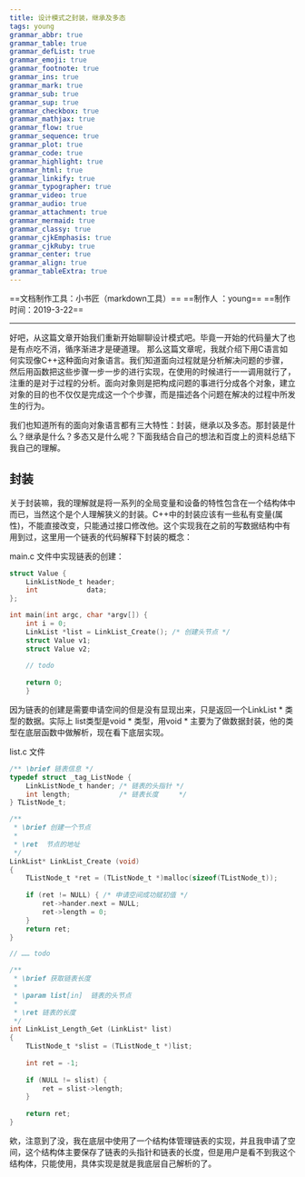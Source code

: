 ```yaml
---
title: 设计模式之封装，继承及多态
tags: young
grammar_abbr: true
grammar_table: true
grammar_defList: true
grammar_emoji: true
grammar_footnote: true
grammar_ins: true
grammar_mark: true
grammar_sub: true
grammar_sup: true
grammar_checkbox: true
grammar_mathjax: true
grammar_flow: true
grammar_sequence: true
grammar_plot: true
grammar_code: true
grammar_highlight: true
grammar_html: true
grammar_linkify: true
grammar_typographer: true
grammar_video: true
grammar_audio: true
grammar_attachment: true
grammar_mermaid: true
grammar_classy: true
grammar_cjkEmphasis: true
grammar_cjkRuby: true
grammar_center: true
grammar_align: true
grammar_tableExtra: true
---
```

==文档制作工具：小书匠（markdown工具）==
==制作人     ：young==
==制作时间：2019-3-22==


----------

好吧，从这篇文章开始我们重新开始聊聊设计模式吧。毕竟一开始的代码量大了也是有点吃不消，循序渐进才是硬道理。
那么这篇文章呢，我就介绍下用C语言如何实现像C++这种面向对象语言。我们知道面向过程就是分析解决问题的步骤，然后用函数把这些步骤一步一步的进行实现，在使用的时候进行一一调用就行了，注重的是对于过程的分析。面向对象则是把构成问题的事进行分成各个对象，建立对象的目的也不仅仅是完成这一个个步骤，而是描述各个问题在解决的过程中所发生的行为。

我们也知道所有的面向对象语言都有三大特性：封装，继承以及多态。那封装是什么？继承是什么？多态又是什么呢？下面我结合自己的想法和百度上的资料总结下我自己的理解。

## 封装

关于封装嘛，我的理解就是将一系列的全局变量和设备的特性包含在一个结构体中而已，当然这个是个人理解狭义的封装。C++中的封装应该有一些私有变量(属性)，不能直接改变，只能通过接口修改他。这个实现我在之前的写数据结构中有用到过，这里用一个链表的代码解释下封装的概念：

main.c 文件中实现链表的创建：

``` c
struct Value {
	LinkListNode_t header;
	int            data; 
}; 

int main(int argc, char *argv[]) {
	int i = 0;
	LinkList *list = LinkList_Create(); /* 创建头节点 */ 
	struct Value v1;
    struct Value v2;
	
	// todo
	
	return 0;
	}
```

因为链表的创建是需要申请空间的但是没有显现出来，只是返回一个LinkList * 类型的数据。实际上 list类型是void * 类型，用void * 主要为了做数据封装，他的类型在底层函数中做解析，现在看下底层实现。

list.c 文件

``` c
/** \brief 链表信息 */
typedef struct _tag_ListNode {
	LinkListNode_t hander; /* 链表的头指针 */ 
	int length;            /* 链表长度     */ 
} TListNode_t;

/**
 * \brief 创建一个节点 
 *
 * \ret  节点的地址 
 */ 
LinkList* LinkList_Create (void)
{
    TListNode_t *ret = (TListNode_t *)malloc(sizeof(TListNode_t));
	
	if (ret != NULL) { /* 申请空间成功赋初值 */
		ret->hander.next = NULL;
		ret->length = 0; 
	} 
	return ret;
}

// …… todo

/**
 * \brief 获取链表长度 
 *
 * \param list[in]  链表的头节点 
 *
 * \ret 链表的长度 
 */ 
int LinkList_Length_Get (LinkList* list)
{
	TListNode_t *slist = (TListNode_t *)list;
	
	int ret = -1;
	
	if (NULL != slist) {
		ret = slist->length;
	}
	
	return ret;
}
```

欸，注意到了没，我在底层中使用了一个结构体管理链表的实现，并且我申请了空间，这个结构体主要保存了链表的头指针和链表的长度，但是用户是看不到我这个结构体，只能使用，具体实现是就是我底层自己解析的了。

